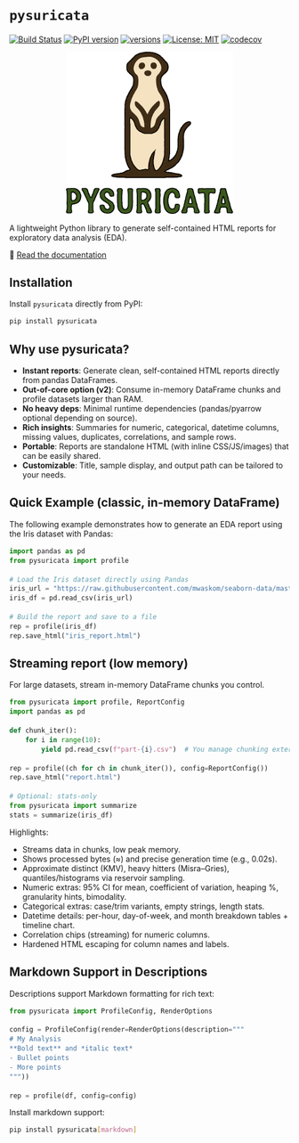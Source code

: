 # `pysuricata`
[![Build Status](https://github.com/alvarodiez20/pysuricata/workflows/CI/badge.svg)](https://github.com/alvarodiez20/pysuricata/actions)
[![PyPI version](https://img.shields.io/pypi/v/pysuricata.svg)](https://pypi.org/project/pysuricata/)
[![versions](https://img.shields.io/pypi/pyversions/pysuricata.svg)](https://github.com/alvarodiez20/pysuricata)
[![License: MIT](https://img.shields.io/badge/License-MIT-yellow.svg)](LICENSE)
[![codecov](https://codecov.io/gh/alvarodiez20/pysuricata/branch/main/graph/badge.svg)](https://codecov.io/gh/alvarodiez20/pysuricata)

<div align="center">
  <img src="https://raw.githubusercontent.com/alvarodiez20/pysuricata/main/pysuricata/static/images/logo_suricata_transparent.png" alt="pysuricata Logo" width="300">
</div>



A lightweight Python library to generate self-contained HTML reports for exploratory data analysis (EDA).

📖 [Read the documentation](https://alvarodiez20.github.io/pysuricata/)


## Installation

Install `pysuricata` directly from PyPI:

```bash
pip install pysuricata
```

## Why use pysuricata?
- **Instant reports**: Generate clean, self-contained HTML reports directly from pandas DataFrames.
- **Out-of-core option (v2)**: Consume in-memory DataFrame chunks and profile datasets larger than RAM.
- **No heavy deps**: Minimal runtime dependencies (pandas/pyarrow optional depending on source).
- **Rich insights**: Summaries for numeric, categorical, datetime columns, missing values, duplicates, correlations, and sample rows.
- **Portable**: Reports are standalone HTML (with inline CSS/JS/images) that can be easily shared.
- **Customizable**: Title, sample display, and output path can be tailored to your needs.

## Quick Example (classic, in-memory DataFrame)

The following example demonstrates how to generate an EDA report using the Iris dataset with Pandas:

```python
import pandas as pd
from pysuricata import profile

# Load the Iris dataset directly using Pandas
iris_url = "https://raw.githubusercontent.com/mwaskom/seaborn-data/master/iris.csv"
iris_df = pd.read_csv(iris_url)

# Build the report and save to a file
rep = profile(iris_df)
rep.save_html("iris_report.html")
```

## Streaming report (low memory)

For large datasets, stream in-memory DataFrame chunks you control.

```python
from pysuricata import profile, ReportConfig
import pandas as pd

def chunk_iter():
    for i in range(10):
        yield pd.read_csv(f"part-{i}.csv")  # You manage chunking externally

rep = profile((ch for ch in chunk_iter()), config=ReportConfig())
rep.save_html("report.html")

# Optional: stats-only
from pysuricata import summarize
stats = summarize(iris_df)
```

Highlights:

- Streams data in chunks, low peak memory.
- Shows processed bytes (≈) and precise generation time (e.g., 0.02s).
- Approximate distinct (KMV), heavy hitters (Misra–Gries), quantiles/histograms via reservoir sampling.
- Numeric extras: 95% CI for mean, coefficient of variation, heaping %, granularity hints, bimodality.
- Categorical extras: case/trim variants, empty strings, length stats.
- Datetime details: per-hour, day-of-week, and month breakdown tables + timeline chart.
- Correlation chips (streaming) for numeric columns.
- Hardened HTML escaping for column names and labels.

## Markdown Support in Descriptions

Descriptions support Markdown formatting for rich text:

```python
from pysuricata import ProfileConfig, RenderOptions

config = ProfileConfig(render=RenderOptions(description="""
# My Analysis
**Bold text** and *italic text*
- Bullet points
- More points
"""))

rep = profile(df, config=config)
```

Install markdown support:

```bash
pip install pysuricata[markdown]
```

